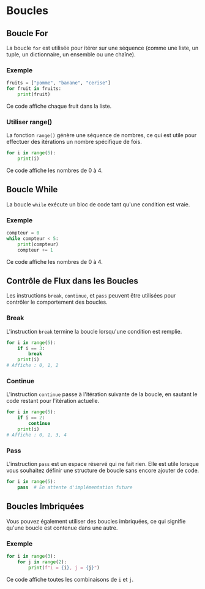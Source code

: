 # Boucles

## Boucle For
La boucle `for` est utilisée pour itérer sur une séquence (comme une liste, un tuple, un dictionnaire, un ensemble ou une chaîne). 

### Exemple
```python
fruits = ["pomme", "banane", "cerise"]
for fruit in fruits:
    print(fruit)
```
Ce code affiche chaque fruit dans la liste.

### Utiliser range()
La fonction `range()` génère une séquence de nombres, ce qui est utile pour effectuer des itérations un nombre spécifique de fois.

```python
for i in range(5):
    print(i)
```
Ce code affiche les nombres de 0 à 4.

## Boucle While
La boucle `while` exécute un bloc de code tant qu'une condition est vraie.

### Exemple
```python
compteur = 0
while compteur < 5:
    print(compteur)
    compteur += 1
```
Ce code affiche les nombres de 0 à 4.

## Contrôle de Flux dans les Boucles
Les instructions `break`, `continue`, et `pass` peuvent être utilisées pour contrôler le comportement des boucles.

### Break
L'instruction `break` termine la boucle lorsqu'une condition est remplie.

```python
for i in range(5):
    if i == 3:
        break
    print(i)
# Affiche : 0, 1, 2
```

### Continue
L'instruction `continue` passe à l'itération suivante de la boucle, en sautant le code restant pour l'itération actuelle.

```python
for i in range(5):
    if i == 2:
        continue
    print(i)
# Affiche : 0, 1, 3, 4
```

### Pass
L'instruction `pass` est un espace réservé qui ne fait rien. Elle est utile lorsque vous souhaitez définir une structure de boucle sans encore ajouter de code.

```python
for i in range(5):
    pass  # En attente d'implémentation future
```

## Boucles Imbriquées
Vous pouvez également utiliser des boucles imbriquées, ce qui signifie qu'une boucle est contenue dans une autre.

### Exemple
```python
for i in range(3):
    for j in range(2):
        print(f"i = {i}, j = {j}")
```
Ce code affiche toutes les combinaisons de `i` et `j`.
